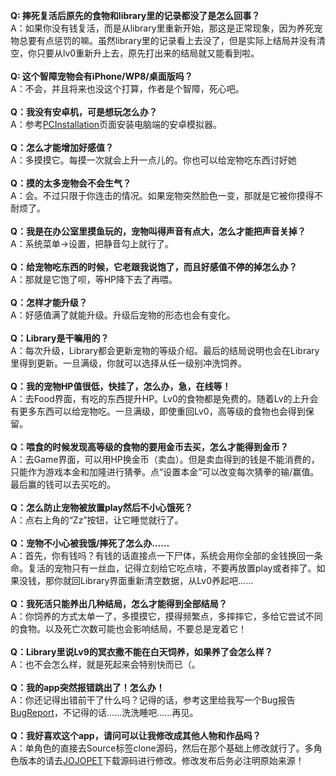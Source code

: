 **Q: 摔死复活后原先的食物和library里的记录都没了是怎么回事？**<br>
A：如果你没有钱复活，而是从library里重新开始，那这是正常现象，因为养死宠物总要有点惩罚的嘛。虽然library里的记录看上去没了，但是实际上结局并没有清空，你只要从lv0重新升上去，原先打出来的结局就又能看到啦。<br>
<br>
<b>Q: 这个智障宠物会有iPhone/WP8/桌面版吗？</b><br>
A：不会，并且将来也没这个打算，作者是个智障，死心吧。<br>
<br>
<b>Q：我没有安卓机，可是想玩怎么办？</b><br>
A：参考<a href='https://code.google.com/p/jojo-pet-ahu/wiki/PCInstallation'>PCInstallation</a>页面安装电脑端的安卓模拟器。<br>
<br>
<b>Q：怎么才能增加好感值？</b><br>
A：多摸摸它。每摸一次就会上升一点儿的。你也可以给宠物吃东西讨好她<br>
<br>
<b>Q：摸的太多宠物会不会生气？</b><br>
A：会。不过只限于你连击的情况。如果宠物突然脸色一变，那就是它被你摸得不耐烦了。<br>
<br>
<b>Q：我是在办公室里摸鱼玩的，宠物叫得声音有点大，怎么才能把声音关掉？</b><br>
A：系统菜单->设置，把静音勾上就行了。<br>
<br>
<b>Q：给宠物吃东西的时候，它老跟我说饱了，而且好感值不停的掉怎么办？</b><br>
A：那就是它饱了呗，等HP降下去了再喂。<br>
<br>
<b>Q：怎样才能升级？</b><br>
A：好感值满了就能升级。升级后宠物的形态也会有变化。<br>
<br>
<b>Q：Library是干嘛用的？</b><br>
A：每次升级，Library都会更新宠物的等级介绍。最后的结局说明也会在Library里得到更新。一旦满级，你就可以选择从任一级别冲洗饲养。<br>
<br>
<b>Q：我的宠物HP值很低，快挂了，怎么办，急，在线等！</b><br>
A：去Food界面，有吃的东西提升HP。Lv0的食物都是免费的。随着Lv的上升会有更多东西可以给宠物吃。一旦满级，即使重回Lv0，高等级的食物也会得到保留。<br>
<br>
<b>Q：喂食的时候发现高等级的食物的要用金币去买，怎么才能得到金币？</b><br>
A：去Game界面，可以用HP换金币（卖血）。但是卖血得到的钱是不能消费的，只能作为游戏本金和加隆进行猜拳。点“设置本金”可以改变每次猜拳的输/赢值。最后赢的钱可以去买吃的。<br>
<br>
<b>Q：怎么防止宠物被放置play然后不小心饿死？</b><br>
A：点右上角的“Zz”按钮，让它睡觉就行了。<br>
<br>
<b>Q：宠物不小心被我饿/摔死了怎么办……</b><br>
A：首先，你有钱吗？有钱的话直接点一下尸体，系统会用你全部的金钱换回一条命。复活的宠物只有一丝血，记得立刻给它吃点啥，不要再放置play或者摔了。如果没钱，那你就回Library界面重新清空数据，从Lv0养起吧……<br>
<br>
<b>Q：我死活只能养出几种结局，怎么才能得到全部结局？</b><br>
A：你饲养的方式太单一了，多摸摸它，摸得频繁点，多摔摔它，多给它尝试不同的食物。以及死亡次数可能也会影响结局，不要总是宠着它！<br>
<br>
<b>Q：Library里说Lv9的冥衣撒不能在白天饲养，如果养了会怎么样？</b><br>
A：也不会怎么样，就是死起来会特别快而已（。<br>
<br>
<b>Q：我的app突然报错跳出了！怎么办！</b><br>
A：你还记得出错前干了什么吗？记得的话，参考这里给我写一个Bug报告<a href='https://code.google.com/p/jojo-pet-ahu/wiki/BugReport'>BugReport</a>，不记得的话……洗洗睡吧……再见。<br>
<br>
<b>Q：我好喜欢这个app，请问可以让我修改成其他人物和作品吗？</b><br>
A：单角色的直接去Source标签clone源码，然后在那个基础上修改就行了。多角色版本的请去<a href='https://code.google.com/p/jojo-pet-ahu'>JOJOPET</a>下载源码进行修改。修改发布后务必注明原始来源！